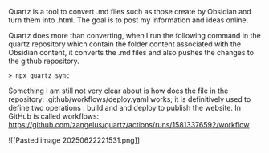 
Quartz is a tool to convert .md files such as those create by Obsidian and turn them into .html. 
The goal is to post my information and ideas online. 

Quartz does more than converting, when I run the following command in the quartz repository which contain the folder content associated with the Obsidian content, it converts the .md files and also pushes the changes to the github repository. 

`> npx quartz sync` 


Something I am still not very clear about is how does the file in the repository: .github/workflows/deploy.yaml works; it is definitively used to define two operations : build and and deploy to publish the website. In GitHub is called workflows: https://github.com/zangelus/quartz/actions/runs/15813376592/workflow

![[Pasted image 20250622221531.png]]

